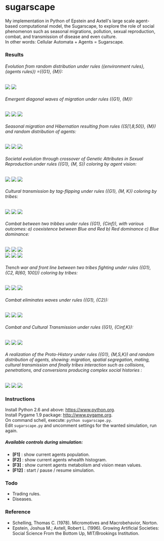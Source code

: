 sugarscape
==========

My implementation in Python of Epstein and Axtell's large scale agent-based computational model, the Sugarscape, to explore the role of social phenomenon such as seasonal migrations, pollution, sexual reproduction, combat, and transmission of disease and even culture.  
In other words: Cellular Automata + Agents = Sugarscape.

### Results

###### Evolution from random distribution under rules ({environment rules}, {agents rules}) =({G1}, {M}):
![](results/sgEvolution0.png) ![](results/sgEvolution500.png)

###### Emergent diagonal waves of migration under rules ({G1}, {M}):
![](results/sgMigration0.png) ![](results/sgMigration6.png) ![](results/sgMigration20.png)

###### Seasonal migration and Hibernation resulting from rules ({S[1,8,50]}, {M}) and random distribution of agents:
![](results/sgSeasonal0.png) ![](results/sgSeasonal49.png) ![](results/sgSeasonal99.png)

###### Societal evolution through crossover of Genetic Attributes in Sexual Reproduction under rules ({G1}, {M, S}) coloring by agent vision:
![](results/sgSocietal0.png) ![](results/sgSocietal50.png) ![](results/sgSocietal500.png)

###### Cultural transmission by tag-flipping under rules ({G1}, {M, K}) coloring by tribes:
![](results/sgCultural0.png) ![](results/sgCultural132.png) ![](results/sgCultural694.png)

###### Combat between two tribbes under rules ({G1}, {Cinf}), with various outcomes: a) coexistence between Blue and Red b) Red dominance c) Blue dominance:
![](results/sgCombatCinfInitial.png) ![](results/sgCombatCinf10.png) ![](results/sgCombatCinf20.png)  
![](results/sgCombatCinfCoexistence.png) ![](results/sgCombatCinfRedDominance.png) ![](results/sgCombatCinfBlueDominance.png)

###### Trench war and front line between two tribes fighting under rules ({G1}, {C2, R[60, 100]}) coloring by tribes:
![](results/sgCombatC2Trench0.png) ![](results/sgCombatC2Trench100.png) ![](results/sgCombatC2Trench150.png)

###### Combat eliminates waves under rules ({G1}, {C2}):
![](results/CombatC20.png) ![](results/CombatC26.png) ![](results/CombatC21100.png)

###### Combat and Cultural Transmission under rules ({G1}, {Cinf,K}):
![](results/sgCombatCultural0.png) ![](results/sgCombatCultural10.png) ![](results/sgCombatCultural1000.png)

###### A realization of the Proto-History under rules ({G1}, {M,S,K}) and random distribution of agents, showing: migration, spatial segregation, mating, cultural transmission and finally tribes interaction such as collisions, penetrations, and conversions producing complex social histories :
![](results/sgProtoHistoryInitial.png) ![](results/sgProtoHistorySegregation.png) ![](results/sgProtoHistory100.png)

### Instructions
Install Python 2.6 and above: https://www.python.org.  
Install Pygame 1.9 package: http://www.pygame.org.  
On command schell, execute: `python sugarscape.py`.  
Edit `sugarscape.py` and uncomment settings for the wanted simulation, run again.

##### Available controls during simulation:
- **[F1]**  : show current agents population.
- **[F2]**  : show current agents whealth histogram.
- **[F3]**  : show current agents metabolism and vision mean values.
- **[F12]** : start / pause / resume simulation.

### Todo
- Trading rules.
- Diseases.

### Reference
- Schelling, Thomas C. (1978). Micromotives and Macrobehavior, Norton.
- Epstein, Joshua M.; Axtell, Robert L. (1996). Growing Artificial Societies: Social Science From the Bottom Up, MIT/Brookings Institution.
